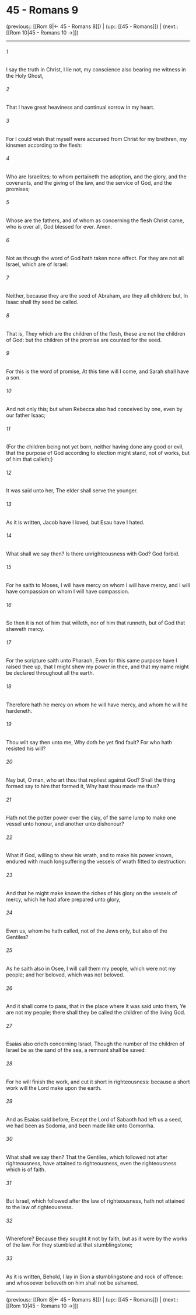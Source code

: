 # 45 - Romans 9

(previous:: [[Rom 8|← 45 - Romans 8]]) | (up:: [[45 - Romans]]) | (next:: [[Rom 10|45 - Romans 10 →]])

***


###### 1 
I say the truth in Christ, I lie not, my conscience also bearing me witness in the Holy Ghost, 

###### 2 
That I have great heaviness and continual sorrow in my heart. 

###### 3 
For I could wish that myself were accursed from Christ for my brethren, my kinsmen according to the flesh: 

###### 4 
Who are Israelites; to whom pertaineth the adoption, and the glory, and the covenants, and the giving of the law, and the service of God, and the promises; 

###### 5 
Whose are the fathers, and of whom as concerning the flesh Christ came, who is over all, God blessed for ever. Amen. 

###### 6 
Not as though the word of God hath taken none effect. For they are not all Israel, which are of Israel: 

###### 7 
Neither, because they are the seed of Abraham, are they all children: but, In Isaac shall thy seed be called. 

###### 8 
That is, They which are the children of the flesh, these are not the children of God: but the children of the promise are counted for the seed. 

###### 9 
For this is the word of promise, At this time will I come, and Sarah shall have a son. 

###### 10 
And not only this; but when Rebecca also had conceived by one, even by our father Isaac; 

###### 11 
(For the children being not yet born, neither having done any good or evil, that the purpose of God according to election might stand, not of works, but of him that calleth;) 

###### 12 
It was said unto her, The elder shall serve the younger. 

###### 13 
As it is written, Jacob have I loved, but Esau have I hated. 

###### 14 
What shall we say then? Is there unrighteousness with God? God forbid. 

###### 15 
For he saith to Moses, I will have mercy on whom I will have mercy, and I will have compassion on whom I will have compassion. 

###### 16 
So then it is not of him that willeth, nor of him that runneth, but of God that sheweth mercy. 

###### 17 
For the scripture saith unto Pharaoh, Even for this same purpose have I raised thee up, that I might shew my power in thee, and that my name might be declared throughout all the earth. 

###### 18 
Therefore hath he mercy on whom he will have mercy, and whom he will he hardeneth. 

###### 19 
Thou wilt say then unto me, Why doth he yet find fault? For who hath resisted his will? 

###### 20 
Nay but, O man, who art thou that repliest against God? Shall the thing formed say to him that formed it, Why hast thou made me thus? 

###### 21 
Hath not the potter power over the clay, of the same lump to make one vessel unto honour, and another unto dishonour? 

###### 22 
What if God, willing to shew his wrath, and to make his power known, endured with much longsuffering the vessels of wrath fitted to destruction: 

###### 23 
And that he might make known the riches of his glory on the vessels of mercy, which he had afore prepared unto glory, 

###### 24 
Even us, whom he hath called, not of the Jews only, but also of the Gentiles? 

###### 25 
As he saith also in Osee, I will call them my people, which were not my people; and her beloved, which was not beloved. 

###### 26 
And it shall come to pass, that in the place where it was said unto them, Ye are not my people; there shall they be called the children of the living God. 

###### 27 
Esaias also crieth concerning Israel, Though the number of the children of Israel be as the sand of the sea, a remnant shall be saved: 

###### 28 
For he will finish the work, and cut it short in righteousness: because a short work will the Lord make upon the earth. 

###### 29 
And as Esaias said before, Except the Lord of Sabaoth had left us a seed, we had been as Sodoma, and been made like unto Gomorrha. 

###### 30 
What shall we say then? That the Gentiles, which followed not after righteousness, have attained to righteousness, even the righteousness which is of faith. 

###### 31 
But Israel, which followed after the law of righteousness, hath not attained to the law of righteousness. 

###### 32 
Wherefore? Because they sought it not by faith, but as it were by the works of the law. For they stumbled at that stumblingstone; 

###### 33 
As it is written, Behold, I lay in Sion a stumblingstone and rock of offence: and whosoever believeth on him shall not be ashamed.

***

(previous:: [[Rom 8|← 45 - Romans 8]]) | (up:: [[45 - Romans]]) | (next:: [[Rom 10|45 - Romans 10 →]])
